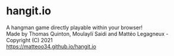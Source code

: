 # hangit.io
A hangman game directly playable within your browser!  
Made by Thomas Quinton, Moulaylï Saidi and Mattéo Legagneux - Copyright (C) 2021  
https://matteoo34.github.io/hangit.io